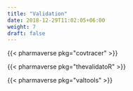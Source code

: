 ```yaml
---
title: "Validation"
date: 2018-12-29T11:02:05+06:00
weight: 7
draft: false
---
```


{{< pharmaverse pkg="covtracer" >}}

{{< pharmaverse pkg="thevalidatoR" >}}

{{< pharmaverse pkg="valtools" >}}
